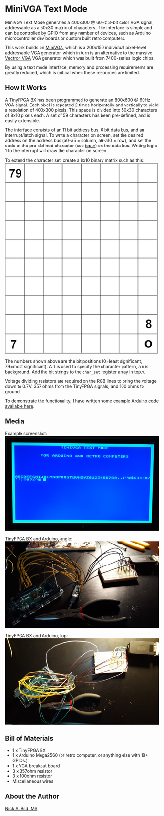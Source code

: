 # MiniVGA Text Mode

MiniVGA Text Mode generates a 400x300 @ 60Hz 3-bit color VGA signal, addressable as a 50x30 matrix of characters.  The interface is simple and can be controlled by GPIO from any number of devices, such as Arduino microcontroller dev boards or custom built retro computers.

This work builds on [MiniVGA](https://github.com/nickbild/fpga_vga), which is a 200x150 individual pixel-level addressable VGA generator, which in turn is an alternative to the massive [Vectron VGA](https://github.com/nickbild/vectron_vga) VGA generator which was built from 7400-series logic chips.

By using a text mode interface, memory and processing requirements are greatly reduced, which is critical when these resources are limited.

## How It Works

A TinyFPGA BX has been [programmed](https://github.com/nickbild/fpga_vga_text_mode/blob/main/top.v) to generate an 800x600 @ 60Hz VGA signal.  Each pixel is repeated 2 times horizontally and vertically to yield a resolution of 400x300 pixels.  This space is divided into 50x30 characters of 8x10 pixels each.  A set of 59 characters has been pre-defined, and is easily extensible.

The interface consists of an 11 bit address bus, 6 bit data bus, and an interrupt/latch signal.  To write a character on screen, set the desired address on the address bus (a0-a5 = column, a6-a10 = row), and set the code of the pre-defined character (see [top.v](https://github.com/nickbild/fpga_vga_text_mode/blob/main/top.v)) on the data bus.  Writing logic 1 to the interrupt will draw the character on screen.

To extend the character set, create a 8x10 binary matrix such as this:
![char_map](https://raw.githubusercontent.com/nickbild/fpga_vga_text_mode/main/media/char_map.png)

The numbers shown above are the bit positions (0=least significant, 79=most significant).  A `1` is used to specify the character pattern, a `0` is background.  Add the bit strings to the `char_set` register array in [top.v](https://github.com/nickbild/fpga_vga_text_mode/blob/main/top.v).

Voltage dividing resistors are required on the RGB lines to bring the voltage down to 0.7V. 357 ohms from the TinyFPGA signals, and 100 ohms to ground.

To demonstrate the functionality, I have written some example [Arduino code available here](https://github.com/nickbild/fpga_vga_text_mode/tree/main/arduino_example).

## Media

Example screenshot:
![MiniVGA](https://raw.githubusercontent.com/nickbild/fpga_vga_text_mode/main/media/screen_sm.jpg)

TinyFPGA BX and Arduino, angle:
![MiniVGA](https://raw.githubusercontent.com/nickbild/fpga_vga_text_mode/main/media/angle_sm.jpg)

TinyFPGA BX and Arduino, top:
![MiniVGA](https://raw.githubusercontent.com/nickbild/fpga_vga_text_mode/main/media/top_sm.jpg)

## Bill of Materials

- 1 x TinyFPGA BX
- 1 x Arduino Mega2560 (or retro computer, or anything else with 18+ GPIOs.)
- 1 x VGA breakout board
- 3 x 357ohm resistor
- 3 x 100ohm resistor
- Miscellaneous wires

## About the Author

[Nick A. Bild, MS](https://nickbild79.firebaseapp.com/#!/)
